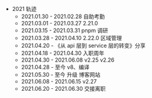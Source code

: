 - 2021 轨迹
  - 2021.01.30 - 2021.02.28 自助考勤
  - 2021.03.01 - 2021.03.27 2.21.0
  - 2021.03.15 - 2021.03.31 pnpm 调研
  - 2021.03.28 - 2021.04.10 2.22.0 区域管理
  - 2021.04.20 - 《从 api 层到 service 层的转变》分享
  - 2021.04.18 - 2021.04.30  入职周年
  - 2021.04.30 - 2021.06.08  v2.25 v2.26
  - 2021.04.28 - 至今 v8、编译
  - 2021.05.30 - 至今 升级 博客网站
  - 2021.06.08 - 2021.06.15 v2.27
  - 2021.06.20 - 2021.06.30 交接离职



